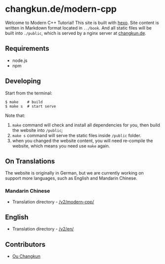 # changkun.de/modern-cpp

Welcome to Modern C++ Tutorial! This site is built with [hexo](http://hexo.io/). Site content is written in Markdown format located in `../book`. And all static files will be built into `./public`, which is served by a nginx server at [changkun.de](https://changkun.de).

## Requirements

- node.js
- npm

## Developing

Start from the terminal:

```
$ make    # build
$ make s  # start serve
```

Note that:

1. `make` command will check and install all dependencies for you, then build the website into `/public`;
2. `make s` command will serve the static files inside `/public` folder.
3. when you changed the website content, you will need re-compile the website, which means you need use `make` again.

## On Translations

The website is originally in German, but we are currently working on support more languages, such as English and Mandarin Chinese.

### Mandarin Chinese

* Translation directory - [/v2/modern-cpp/](./src/modern-cpp/cn/)

## English

- Translation directory - [/v2/en/](./src/v2/en/)

## Contributors

- [Ou Changkun](https://changkun.de)